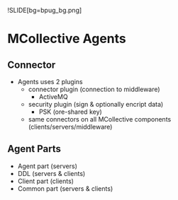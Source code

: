 !SLIDE[bg=bpug_bg.png]

# MCollective Agents #

## Connector ##

* Agents uses 2 plugins
  * connector plugin (connection to middleware)
    * ActiveMQ
  * security plugin (sign & optionally encript data)
    * PSK (ore-shared key)
  * same connectors on all MCollective components (clients/servers/middleware)

## Agent Parts ##

* Agent part (servers)
* DDL (servers & clients)
* Client part (clients)
* Common part (servers & clients)

